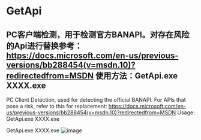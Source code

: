 # GetApi

PC客户端检测，用于检测官方BANAPI。对存在风险的Api进行替换参考：https://docs.microsoft.com/en-us/previous-versions/bb288454(v=msdn.10)?redirectedfrom=MSDN
使用方法：GetApi.exe XXXX.exe
--------------------------------------------------------------------------------------------------------------------------------------------------------------------------------------

PC Client Detection, used for detecting the official BANAPI. For APIs that pose a risk, refer to this for replacement: https://docs.microsoft.com/en-us/previous-versions/bb288454(v=msdn.10)?redirectedfrom=MSDN
Usage: GetApi.exe XXXX.exe

GetApi.exe XXXX.exe
![image](https://user-images.githubusercontent.com/25584879/136652542-1b6e84ed-605d-46ea-9bf8-7c04d74ef5c6.png)


